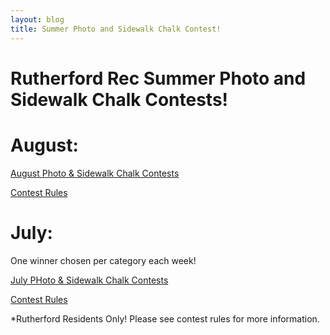 ```yaml
---
layout: blog
title: Summer Photo and Sidewalk Chalk Contest!
---
```



# Rutherford Rec Summer Photo and Sidewalk Chalk Contests!

# August: 

[August Photo & Sidewalk Chalk Contests](https://storage.googleapis.com/static.rutherford-nj.com/recreation/summer-2020/AUGUST%20Summer%20Photo%20&%20Chalk%20Contest%20Series%20(1).pdf)

[Contest Rules](https://storage.googleapis.com/static.rutherford-nj.com/recreation/summer-2020/AUGUST%20Recreation%20Summer%20Photo%20Contest%20Rules%20(1).pdf)


# July: 

One winner chosen per category each week!

[July PHoto & Sidewalk Chalk Contests](https://storage.googleapis.com/static.rutherford-nj.com/recreation/posts/Photo%20%26%20Chalk%20Contest%20Flyer-Rutherford%20Recreation.pdf)

[Contest Rules](https://storage.googleapis.com/static.rutherford-nj.com/recreation/posts/Summer%20Chalk%20%26%20Photo%20Contest%20Rules-Rutherford%20Rec.pdf)


*Rutherford Residents Only! Please see contest rules for more
information.
